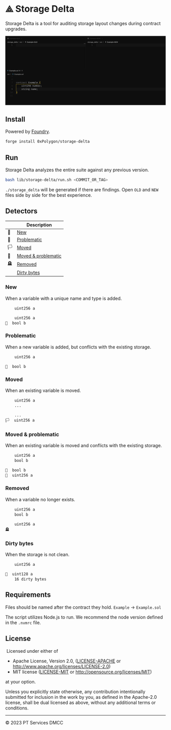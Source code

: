 # ⟁ Storage Delta

Storage Delta is a tool for auditing storage layout changes during contract upgrades.

![Demo](./demo.gif)

## Install

Powered by [Foundry](https://github.com/foundry-rs/foundry).

```bash
forge install 0xPolygon/storage-delta
```

## Run

Storage Delta analyzes the entire suite against any previous version.

```bash
bash lib/storage-delta/run.sh <COMMIT_OR_TAG>
```

`./storage_delta` will be generated if there are findings. Open `OLD` and `NEW` files side by side for the best experience.

## Detectors

|     | Description                                |
| --- | ------------------------------------------ |
| 🌱  | [New](#new)                                |
| 🏴  | [Problematic](#problematic)                |
| 🏳️  | [Moved](#moved)                            |
| 🏁  | [Moved & problematic](#moved--problematic) |
| 🪦  | [Removed](#removed)                        |
|     | [Dirty bytes](#dirty-bytes)                |

### New

When a variable with a unique name and type is added.

```solidity
    uint256 a
```

```solidity
    uint256 a
🌱  bool b
```

### Problematic

When a new variable is added, but conflicts with the existing storage.

```solidity
    uint256 a
```

```solidity
🏴  bool b
```

### Moved

When an existing variable is moved.

```solidity
    uint256 a
    ...
```

```solidity
    ...
🏳️  uint256 a
```

### Moved & problematic

When an existing variable is moved and conflicts with the existing storage.

```solidity
    uint256 a
    bool b
```

```solidity
🏁  bool b
🏁  uint256 a
```

### Removed

When a variable no longer exists.

```solidity
    uint256 a
    bool b
```

```solidity
    uint256 a
🪦
```

### Dirty bytes

When the storage is not clean.

```solidity
    uint256 a
```

```solidity
🏴  uint128 a
    16 dirty bytes
```

## Requirements

Files should be named after the contract they hold. `Example` → `Example.sol`

The script utilizes Node.js to run. We recommend the node version defined in the `.nvmrc` file.

## License

​
Licensed under either of
​

- Apache License, Version 2.0, ([LICENSE-APACHE](LICENSE-APACHE) or http://www.apache.org/licenses/LICENSE-2.0)
- MIT license ([LICENSE-MIT](LICENSE-MIT) or http://opensource.org/licenses/MIT)
  ​

at your option.

Unless you explicitly state otherwise, any contribution intentionally submitted for inclusion in the work by you, as defined in the Apache-2.0 license, shall be dual licensed as above, without any additional terms or conditions.

---

© 2023 PT Services DMCC
